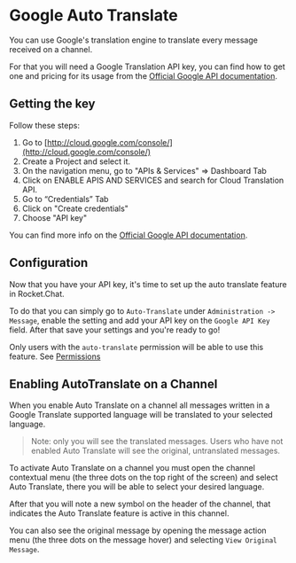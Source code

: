 # Google Auto Translate

You can use Google's translation engine to translate every message received on a channel.

For that you will need a Google Translation API key, you can find how to get one and pricing for its usage from the [Official Google API documentation](https://cloud.google.com/translate/pricing).

## Getting the key

Follow these steps:

1. Go to [http://cloud.google.com/console/](http://cloud.google.com/console/)
2. Create a Project and select it.
3. On the navigation menu, go to "APIs & Services" => Dashboard Tab
4. Click on ENABLE APIS AND SERVICES and search for Cloud Translation API.
5. Go to “Credentials” Tab
6. Click on "Create credentials"
7. Choose "API key"

You can find more info on the [Official Google API documentation](https://cloud.google.com/translate).

## Configuration

Now that you have your API key, it's time to set up the auto translate feature in Rocket.Chat.

To do that you can simply go to `Auto-Translate` under `Administration -> Message`, enable the setting and add your API key on the `Google API Key` field. After that save your settings and you're ready to go!

Only users with the `auto-translate` permission will be able to use this feature. See [Permissions](../../permissions.md)

## Enabling AutoTranslate on a Channel

When you enable Auto Translate on a channel all messages written in a Google Translate supported language will be translated to your selected language.

> Note: only you will see the translated messages. Users who have not enabled Auto Translate will see the original, untranslated messages.

To activate Auto Translate on a channel you must open the channel contextual menu (the three dots on the top right of the screen) and select Auto Translate, there you will be able to select your desired language.

After that you will note a new symbol on the header of the channel, that indicates the Auto Translate feature is active in this channel.

You can also see the original message by opening the message action menu (the three dots on the message hover) and selecting `View Original Message`.
